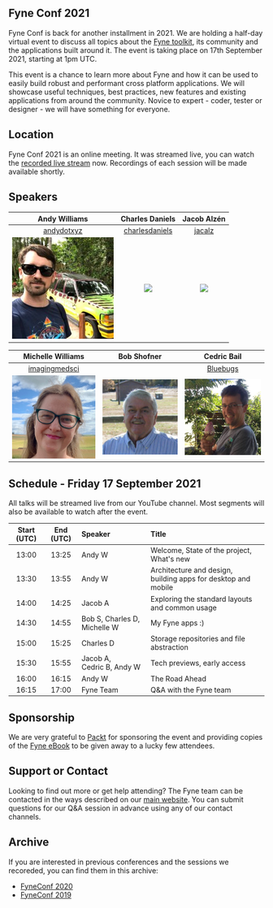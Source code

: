 ## Fyne Conf 2021

Fyne Conf is back for another installment in 2021.
We are holding a half-day virtual event to discuss all topics about the [Fyne toolkit](https://github.com/fyne-io/fyne), its community and the applications built around it.
The event is taking place on 17th September 2021, starting at 1pm UTC.

This event is a chance to learn more about Fyne and how it can be used to
easily build robust and performant cross platform applications.
We will showcase useful techniques, best practices, new features and existing applications from around the community.
Novice to expert - coder, tester or designer - we will have something for everyone.

## Location

Fyne Conf 2021 is an online meeting. It was streamed live, you can watch the
[recorded live stream](https://www.youtube.com/watch?v=uK56KIyUnRM) now.
Recordings of each session will be made available shortly.

## Speakers

| Andy Williams | Charles Daniels | Jacob Alzén |
|:---:|:---:|:---:|
| [andydotxyz](https://twitter.com/andydotxyz) | [charlesdaniels](https://github.com/charlesdaniels) | [jacalz](https://github.com/jacalz) | 
| ![](/assets/img/andydotxyz.jpg) | <img src="https://avatars.githubusercontent.com/u/11738895?v=4" width="200" />  |  <img src="https://avatars3.githubusercontent.com/u/25466657?s=460&u=fd19b488f28032c9c5cf15eaf08536441d56ad93&v=4" width="200" /> |

| Michelle Williams | Bob Shofner | Cedric Bail |
|:---:|:---:|:---:|
| [imagingmedsci](https://twitter.com/imagingmedsci) |  | [Bluebugs](https://github.com/Bluebugs) |
| <img src="/assets/img/imagingmedsci.jpeg" width="200" /> | <img src="/assets/img/bobshofner.jpg" width="200" /> | <img src="/assets/img/cedric.jpg" width="200" /> |

## Schedule - Friday 17 September 2021

All talks will be streamed live from our YouTube channel.
Most segments will also be available to watch after the event.

| Start (UTC) | End (UTC) | Speaker | Title |
|:---:|:---:|:---|:---|
| 13:00 | 13:25 | Andy W | Welcome, State of the project, What's new |
| 13:30 | 13:55 | Andy W | Architecture and design, building apps for desktop and mobile |
| 14:00 | 14:25 | Jacob A | Exploring the standard layouts and common usage |
| 14:30 | 14:55 | Bob&nbsp;S, Charles&nbsp;D, Michelle&nbsp;W | My Fyne apps :) |
| 15:00 | 15:25 | Charles D | Storage repositories and file abstraction |
| 15:30 | 15:55 | Jacob&nbsp;A, Cedric&nbsp;B, Andy&nbsp;W | Tech previews, early access |
| 16:00 | 16:15 | Andy W | The Road Ahead |
| 16:15 | 17:00 | Fyne Team | Q&A with the Fyne team |

## Sponsorship

We are very grateful to [Packt](https://www.packtpub.com) for sponsoring the event
and providing copies of the
[Fyne eBook](https://www.packtpub.com/product/building-cross-platform-gui-applications-with-fyne/9781800563162)
to be given away to a lucky few attendees.

## Support or Contact

Looking to find out more or get help attending? The Fyne team can be contacted
in the ways described on our [main website](https://fyne.io/#contact).
You can submit questions for our Q&A session in advance using any of our contact channels.


## Archive

If you are interested in previous conferences and the sessions we recoreded, you can find them in this archive:

* [FyneConf 2020](/archive/2020)
* [FyneConf 2019](/archive/2019)

